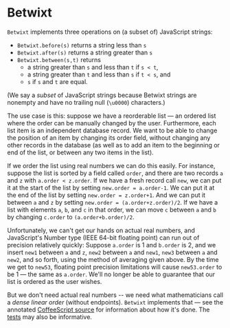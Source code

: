 # Betwixt

`Betwixt` implements three operations on (a subset of) JavaScript strings:

* `Betwixt.before(s)` returns a string less than `s`
* `Betwixt.after(s)` returns a string greater than `s`
* `Betwixt.between(s,t)` returns
    - a string greater than `s` and less than `t` if `s < t`,
    - a string greater than `t` and less than `s` if `t < s`, and
    - `s` if `s` and `t` are equal.

(We say a *subset* of JavaScript strings because Betwixt strings are nonempty and have no trailing null (`\u0000`) characters.)

The use case is this: suppose we have a reorderable list — an ordered list
where the order can be manually changed by the user. Furthermore, each list
item is an independent database record. We want to be able to change the
position of an item by changing its order field, without changing any other
records in the database (as well as to add an item to the beginning or end of
the list, or between any two items in the list).

If we order the list using real numbers we can do this easily.  For instance,
suppose the list is sorted by a field called `order`, and there are two records
`a` and `z` with `a.order < z.order`.  If we have a fresh record call `new`, we
can put it at the start of the list by setting `new.order = a.order-1`. We can
put it at the end of the list by setting `new.order = z.order+1`. And we can
put it between `a` and `z` by setting `new.order = (a.order+z.order)/2`. If we
have a list with elements `a`, `b`, and `c` in that order, we can move `c`
between `a` and `b` by changing `c.order` to `(a.order+b.order)/2`.

Unfortunately, we can't get our hands on actual real numbers, and JavaScript's
Number type (IEEE 64-bit floating point) can run out of precision relatively
quickly: Suppose `a.order` is 1 and `b.order` is 2, and we insert `new1`
between `a` and `z`, `new2` between `a` and `new1`, `new3` between `a` and
`new2`, and so forth, using the method of averaging given above. By the time we
get to `new53`, floating point precision limitations will cause `new53.order`
to be 1 — the same as `a.order`. We'll no longer be able to guarantee that our
list is ordered as the user wishes.

But we don't need actual real numbers -- we need what mathematicians call a
*dense linear order* (without endpoints). `Betwixt` implements that — see the
annotated [CoffeeScript source](docs/lib/betwixt.coffee.html) for information
about how it's done. The [tests](docs/spec/betwixt-spec.html) may also be
informative.
